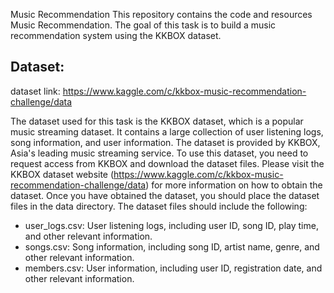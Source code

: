 Music Recommendation 
This repository contains the code and resources Music Recommendation. The goal of this task is to build a music recommendation system using the KKBOX dataset. 

## Dataset: 
dataset link: https://www.kaggle.com/c/kkbox-music-recommendation-challenge/data 

   The dataset used for this task is the KKBOX dataset, which is a popular music streaming dataset. It contains a large collection of user listening logs, song information, and user information. The dataset is provided by KKBOX, Asia's leading music streaming service.
   To use this dataset, you need to request access from KKBOX and download the dataset files. Please visit the KKBOX dataset website (https://www.kaggle.com/c/kkbox-music-recommendation-challenge/data) for more information on how to obtain the dataset.
   Once you have obtained the dataset, you should place the dataset files in the data directory. The dataset files should include the following:
- user_logs.csv: User listening logs, including user ID, song ID, play time, and other relevant information.
- songs.csv: Song information, including song ID, artist name, genre, and other relevant information.
- members.csv: User information, including user ID, registration date, and other relevant information.
